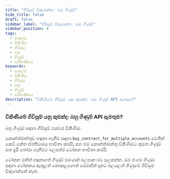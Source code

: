```yaml
---
title: "ගිවිසුම් විකුණන්න: බහු ගිණුම්"
hide_title: false
draft: false
sidebar_label: "ගිවිසුම් විකුණන්න: බහු ගිණුම්"
sidebar_position: 4
tags:
  - සංකල්ප
  - විකිණීම
  - ගිවිසුම
  - බහු
  - ගිණුම්
  - පාරිභාෂිතය
keywords:
  - සංකල්ප
  - විකිණීම
  - ගිවිසුම
  - බහු
  - ගිණුම්
  - පාරිභාෂිතය
description: "විකිණීමේ ගිවිසුම් යනු කුමක්ද: බහු ගිණුම් API ඇමතුම?"
---
```


### විකිණීමේ ගිවිසුම් යනු කුමක්ද: බහු ගිණුම් API ඇමතුම?

බහු ගිණුම් සඳහා ගිවිසුම් එකවර විකිණීම.

කොන්ත්රාත්තුව හඳුනා ගැනීම සඳහා `buy_contract_for_multiple_accounts` වෙතින් කෙටි කේත ප්රතිචාරය භාවිතා කරයි, සහ එම කොන්ත්රාත්තු විකිණීමට කුමන ගිණුම් මත දැයි තෝරා ගැනීමට බලපත්ර ටෝකන භාවිතා කරයි.

ටෝකන මඟින් හඳුනාගත් ගිණුම් පමණක් බලපාන බව සලකන්න. ඔබ ජංගම ගිණුම සඳහා ටෝකනය ඇතුළත් නොකළහොත් මෙමඟින් දැනට බලයලත් ගිණුමේ ගිවිසුම විකුණන්නේ නැත.
